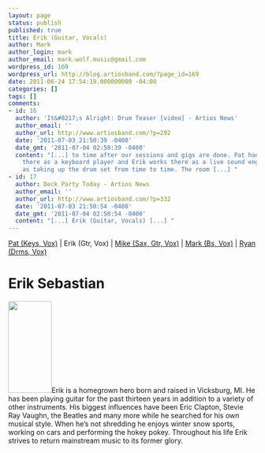 ```yaml
---
layout: page
status: publish
published: true
title: Erik (Guitar, Vocals)
author: Mark
author_login: mark
author_email: mark.wolf.music@gmail.com
wordpress_id: 169
wordpress_url: http://blog.artiosband.com/?page_id=169
date: 2011-06-24 17:54:19.000000000 -04:00
categories: []
tags: []
comments:
- id: 16
  author: 'It&#8217;s Alright: Drum Teaser [video] - Artios News'
  author_email: ''
  author_url: http://www.artiosband.com/?p=292
  date: '2011-07-03 21:50:39 -0400'
  date_gmt: '2011-07-04 02:50:39 -0400'
  content: "[...] to time after our sessions and gigs are done. Pat had a brief stint
    there as a keyboard player and Erik works there as a live sound engineer as well
    as taking up the drum set from time to time. The room [...] "
- id: 17
  author: Deck Party Today - Artios News
  author_email: ''
  author_url: http://www.artiosband.com/?p=332
  date: '2011-07-03 21:50:54 -0400'
  date_gmt: '2011-07-04 02:50:54 -0400'
  content: "[...] Erik (Guitar, Vocals) [...] "
---
```

<a title="Patrick (Keys, Vocals )" href="http://artiosband.com/?page_id=155">Pat (Keys, Vox)</a> | Erik (Gtr, Vox) | <a title="Mike (Guitar, Sax, Vocals)" href="http://artiosband.com/?page_id=189">Mike (Sax, Gtr, Vox)</a> | <a title="Mark (Bass, Vocals)" href="http://artiosband.com/?page_id=193">Mark (Bs, Vox)</a> | <a title="Ryan (Drums, Vocals)" href="http://artiosband.com/?page_id=198">Ryan (Drms, Vox)</a>
<h1>Erik Sebastian</h1>
<a href="http://artiosband.com/wp-content/uploads/2011/06/eman-scaled.jpg"><img class="alignleft size-full wp-image-303" title="Erik" src="http://artiosband.com/wp-content/uploads/2011/06/eman-scaled.jpg" alt="" width="88" height="186" /></a>Erik is a homegrown hero born and raised in Vicksburg, MI. He has been playing guitar for the past thirteen years in addition to a variety of other instruments. His biggest influences have been Eric Clapton, Stevie Ray Vaughn, the Beatles and many more while he searched for his own musical style. When he’s not shredding he enjoys winter snow sports, working on cars and performing the hokey pokey. Throughout his life Erik strives to return mainstream music to its former glory.
